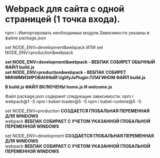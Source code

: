# Webpack для сайта с одной страницей (1 точка входа).

npm i :Импортировать необходимые модули.Зависимости указаны в файле package.json

set NODE_ENV=development&webpack
ИЛИ
set NODE_ENV=production&webpack

**set NODE_ENV=development&webpack - ВЕБПАК СОБИРЕТ ОБЫЧНЫЙ ФАЙЛ build.js**</br>
**set NODE_ENV=production&webpack - ВЕБПАК СОБИРЕТ МИНИМИЗИРОВАННЫЙ UglifyJsPlugin ПЛАГИНОМ ФАЙЛ build.js**

**В build.js ФАЙЛ ВКЛЮЧЕНЫ home.js И welcome.js**

Файл package.json содержит следующие зависимости:
npm i webpack@1 -S
npm i babel-loader@5 -S
npm i babel-runtime@5 -S


set NODE_ENV=production  **СОЗДАЕТСЯ ГЛОБАЛЬНАЯ ПЕРЕМЕННАЯ ДЛЯ WINDOWS**</br>
webpack **ВЕБПАК СОБИРАЕТ С УЧЕТОМ УКАЗАННОЙ ГЛОБАЛЬНОЙ ПЕРЕМЕННОЙ WINDOWS**

set NODE_ENV=development  **СОЗДАЕТСЯ ГЛОБАЛЬНАЯ ПЕРЕМЕННАЯ ДЛЯ WINDOWS**</br>
webpack **ВЕБПАК СОБИРАЕТ С УЧЕТОМ УКАЗАННОЙ ГЛОБАЛЬНОЙ ПЕРЕМЕННОЙ WINDOWS**
